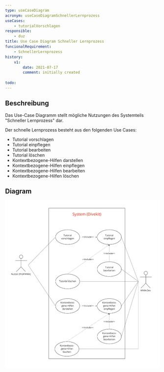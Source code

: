 ```yaml
---
type: useCaseDiagram
acronym: useCaseDiagramSchnellerLernprozess
useCases:
    - tutorialVorschlagen
responsible: 
    - duz
title: Use Case Diagram Schneller Lernprozess
funcionalRequirement: 
    - SchnellerLernprozess
history:
    v1:
        date: 2021-07-17
        comment: initially created

todo:  
---
```


## Beschreibung

Das Use-Case Diagramm stellt mögliche Nutzungen des Systemteils "Schneller Lernprozess" dar.

Der schnelle Lernprozess besteht aus den folgenden Use Cases:
* Tutorial vorschlagen
* Tutorial einpflegen
* Tutorial bearbeiten
* Tutorial löschen
* Kontextbezogene-Hilfen darstellen
* Kontextbezogene-Hilfen einpflegen
* Kontextbezogene-Hilfen bearbeiten
* Kontextbezogene-Hilfen löschen

## Diagram

![useCaseSchnellerLernprozess](./diagrams/useCaseSchnellerLernprozess.jpg)